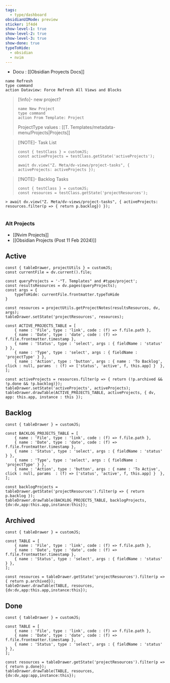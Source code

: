 ```yaml
---
tags:
  - type/dashboard
obsidianUIMode: preview
sticker: 1f4d4
show-level-1: true
show-level-2: true
show-level-3: true
show-done: true
typeToHide:
  - obsidian
  - nvim
---
```


* Docu : [[Obsidian Proyects Docs]]

```button
name Refresh
type command
action Dataview: Force Refresh All Views and Blocks
```

> [!info]- new project?
> ```button
> name New Project
> type command
> action From Template: Project
> ```
> ProjectType values : [[T. Templates/metadata-menu/Projects|Projects]]

> [!NOTE]- Task List
>
> ```dataviewjs
> const { testClass } = customJS;
> const activeProjects = testClass.getState('activeProjects');
>
> await dv.view("Z. Meta/dv-views/project-tasks", { activeProjects: activeProjects });
> ```

> [!NOTE]- Backlog Tasks
>
> ```dataviewjs
> const { testClass } = customJS;
> const resources = testClass.getState('projectResources');
    > await dv.view("Z. Meta/dv-views/project-tasks", { activeProjects: resources.filter(p => { return p.backlog}) });
> ```

### Alt Projects
* [[Nvim Projects]]
* [[Obsidian Projects (Post 11 Feb 2024)]]

## Active

```dataviewjs
const { tableDrawer, projectUtils } = customJS;
const currentFile = dv.current().file;

const queryProjects = '-"T. Templates" and #type/project';
const resultsResources = dv.pages(queryProjects);
const args = {
    typeToHide: currentFile.frontmatter.typeToHide
}

const resources = projectUtils.getProjectNotes(resultsResources, dv, args);
tableDrawer.setState('projectResources', resources);

const ACTIVE_PROJECTS_TABLE = [
    { name : 'File', type : 'link', code : (f) => f.file.path },
    { name : 'Date', type : 'date', code : (f) => f.file.frontmatter.timestamp },
    { name : 'Status', type : 'select', args : { fieldName : 'status' } },
    { name : 'Type', type : 'select', args : { fieldName : 'projectType' } },
    { name : 'Action', type : 'button', args : { name : 'To Backlog', click : null, params  : (f) => ['status', 'active', f, this.app] }  },
];

const activeProjects = resources.filter(p => { return (!p.archived && !p.done && !p.backlog)});
tableDrawer.setState('activeProjects', activeProjects);
tableDrawer.drawTable(ACTIVE_PROJECTS_TABLE, activeProjects, { dv, app: this.app, instance : this });
```

## Backlog
```dataviewjs
const { tableDrawer } = customJS;

const BACKLOG_PROJECTS_TABLE = [
    { name : 'File', type : 'link', code : (f) => f.file.path },
    { name : 'Date', type : 'date', code : (f) => f.file.frontmatter.timestamp },
    { name : 'Status', type : 'select', args : { fieldName : 'status' } },
    { name : 'Type', type : 'select', args : { fieldName : 'projectType' } },
    { name : 'Action', type : 'button', args : { name : 'To Active', click : null, params  : (f) => ['status', 'active', f, this.app] }  },
];

const backlogProjects = tableDrawer.getState('projectResources').filter(p => { return p.backlog });
tableDrawer.drawTable(BACKLOG_PROJECTS_TABLE, backlogProjects, {dv:dv,app:this.app,instance:this});
```

## Archived
```dataviewjs
const { tableDrawer } = customJS;

const TABLE = [
    { name : 'File', type : 'link', code : (f) => f.file.path },
    { name : 'Date', type : 'date', code : (f) => f.file.frontmatter.timestamp },
    { name : 'Status', type : 'select', args : { fieldName : 'status' } },
];

const resources = tableDrawer.getState('projectResources').filter(p => { return p.archived});
tableDrawer.drawTable(TABLE, resources, {dv:dv,app:this.app,instance:this});
```

## Done
```dataviewjs
const { tableDrawer } = customJS;

const TABLE = [
    { name : 'File', type : 'link', code : (f) => f.file.path },
    { name : 'Date', type : 'date', code : (f) => f.file.frontmatter.timestamp },
    { name : 'Status', type : 'select', args : { fieldName : 'status' } },
];

const resources = tableDrawer.getState('projectResources').filter(p => { return p.done});
tableDrawer.drawTable(TABLE, resources, {dv:dv,app:app,instance:this});
```
